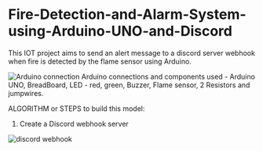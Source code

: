 # Fire-Detection-and-Alarm-System-using-Arduino-UNO-and-Discord
This IOT project aims to send an alert message to a discord server webhook when fire is detected by the flame sensor using Arduino. 

![Arduino connection](https://user-images.githubusercontent.com/92458543/209525400-8366d799-506a-44b3-a275-9fcfefeb1a09.jpeg)
Arduino connections and components used - Arduino UNO, BreadBoard, LED - red, green, Buzzer, Flame sensor, 2 Resistors and jumpwires.  

ALGORITHM or STEPS to build this model:

1. Create a Discord webhook server

![discord webhook](https://user-images.githubusercontent.com/92458543/209526099-7360b437-f069-40ed-8d67-09e5523d035d.png)


